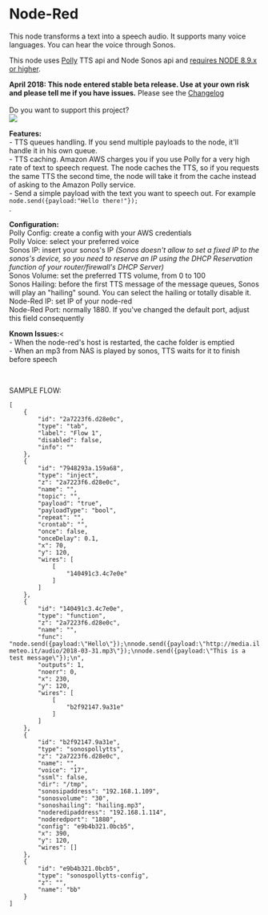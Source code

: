 # Node-Red
<p>
    This node transforms a text into a speech audio. It supports many voice languages. You can hear the voice through Sonos.
</p>
<p>
    This node uses <a href="https://aws.amazon.com/polly/">Polly</a> TTS api and Node Sonos api and <u>requires NODE 8.9.x or higher</u>.
</p>
<p>
    <b>April 2018: This node entered stable beta release. Use at your own risk and please tell me if you have issues.</b> Please see the <a href="https://github.com/Supergiovane/node-red-contrib-sonospollytts/blob/master/CHANGELOG.md">Changelog</a><br/><br/>
    Do you want to support this project?<br/><a href="https://www.paypal.me/techtoday/5"><img src="https://www.paypalobjects.com/webstatic/mktg/logo/pp_cc_mark_37x23.jpg"></a><br/>
</p>
<p>
    <b>Features:</b><br/> 
    - TTS queues handling. If you send multiple payloads to the node, it'll handle it in his own queue.<br/>
    - TTS caching. Amazon AWS charges you if you use Polly for a very high rate of text to speech request. The node caches the TTS, so if you requests the same TTS the second time, the node will take it from the cache instead of asking to the Amazon Polly service.<br/>
    - Send a simple payload with the text you want to speech out. For example <code>node.send({payload:"Hello there!"});</code><br/>.
</p>
<p>
<b>Configuration:</b><br/>
    Polly Config: create a config with your AWS credentials<br/>
    Polly Voice: select your preferred voice<br/>
    Sonos IP: insert your sonos's IP <i>(Sonos
    doesn't allow to set a fixed IP to the sonos's device, so you need to reserve an IP using the DHCP Reservation function of your
    router/firewall's DHCP Server)</i><br/>
    Sonos Volume: set the preferred TTS volume, from 0 to 100<br/>
    Sonos Hailing: before the first TTS message of the message queues, Sonos will play an "hailing" sound. You can select the hailing or totally disable it.<br/>
    Node-Red IP: set IP of your node-red<br/>
    Node-Red Port: normally 1880. If you've changed the default port, adjust this field consequently<br/>
</p>
<p>
    <b>Known Issues:</b><<br/> 
    - When the node-red's host is restarted, the cache folder is emptied<br/>
    - When an mp3 from NAS is played by sonos, TTS waits for it to finish before speech<br/>
</p>

<br/>
<p> SAMPLE FLOW:<br/>
<code>
[
    {
        "id": "2a7223f6.d28e0c",
        "type": "tab",
        "label": "Flow 1",
        "disabled": false,
        "info": ""
    },
    {
        "id": "7948293a.159a68",
        "type": "inject",
        "z": "2a7223f6.d28e0c",
        "name": "",
        "topic": "",
        "payload": "true",
        "payloadType": "bool",
        "repeat": "",
        "crontab": "",
        "once": false,
        "onceDelay": 0.1,
        "x": 70,
        "y": 120,
        "wires": [
            [
                "140491c3.4c7e0e"
            ]
        ]
    },
    {
        "id": "140491c3.4c7e0e",
        "type": "function",
        "z": "2a7223f6.d28e0c",
        "name": "",
        "func": "node.send({payload:\"Hello\"});\nnode.send({payload:\"http://media.ilmeteo.it/audio/2018-03-31.mp3\"});\nnode.send({payload:\"This is a test message\"});\n",
        "outputs": 1,
        "noerr": 0,
        "x": 230,
        "y": 120,
        "wires": [
            [
                "b2f92147.9a31e"
            ]
        ]
    },
    {
        "id": "b2f92147.9a31e",
        "type": "sonospollytts",
        "z": "2a7223f6.d28e0c",
        "name": "",
        "voice": "17",
        "ssml": false,
        "dir": "/tmp",
        "sonosipaddress": "192.168.1.109",
        "sonosvolume": "30",
        "sonoshailing": "hailing.mp3",
        "noderedipaddress": "192.168.1.114",
        "noderedport": "1880",
        "config": "e9b4b321.0bcb5",
        "x": 390,
        "y": 120,
        "wires": []
    },
    {
        "id": "e9b4b321.0bcb5",
        "type": "sonospollytts-config",
        "z": "",
        "name": "bb"
    }
]
</code>
</p>
    
